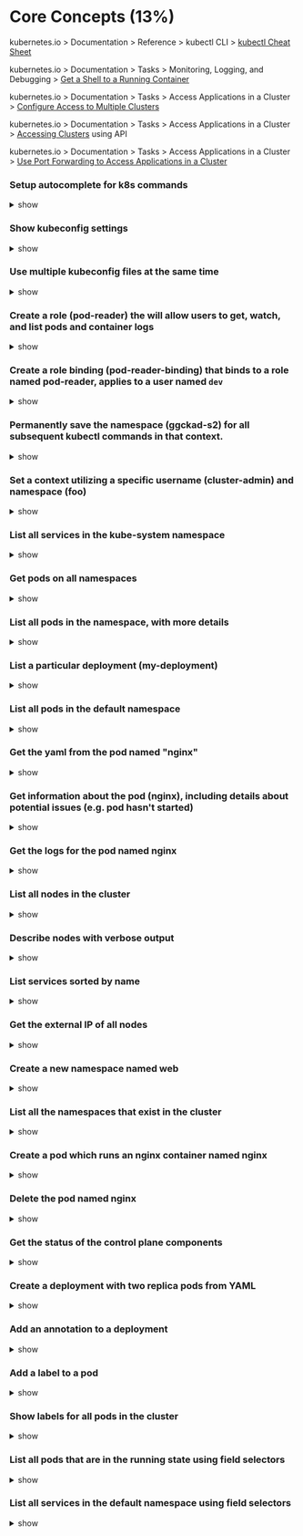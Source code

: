 # Core Concepts (13%)

kubernetes.io > Documentation > Reference > kubectl CLI > [kubectl Cheat Sheet](https://kubernetes.io/docs/reference/kubectl/cheatsheet/)

kubernetes.io > Documentation > Tasks > Monitoring, Logging, and Debugging > [Get a Shell to a Running Container](https://kubernetes.io/docs/tasks/debug-application-cluster/get-shell-running-container/)

kubernetes.io > Documentation > Tasks > Access Applications in a Cluster > [Configure Access to Multiple Clusters](https://kubernetes.io/docs/tasks/access-application-cluster/configure-access-multiple-clusters/)

kubernetes.io > Documentation > Tasks > Access Applications in a Cluster > [Accessing Clusters](https://kubernetes.io/docs/tasks/access-application-cluster/access-cluster/) using API

kubernetes.io > Documentation > Tasks > Access Applications in a Cluster > [Use Port Forwarding to Access Applications in a Cluster](https://kubernetes.io/docs/tasks/access-application-cluster/port-forward-access-application-cluster/)

### Setup autocomplete for k8s commands

<details><summary>show</summary>
<p>

```bash
source <(kubectl completion bash)
echo "source <(kubectl completion bash)" >> ~/.bashrc
```

</p>
</details>

### Show kubeconfig settings

<details><summary>show</summary>
<p>

```bash
kubectl config view
```

</p>
</details>

### Use multiple kubeconfig files at the same time

<details><summary>show</summary>
<p>

```bash
KUBECONFIG=~/.kube/config:~/.kube/kubconfig2
```

</p>
</details>

### Create a role (pod-reader) the will allow users to get, watch, and list pods and container logs

<details><summary>show</summary>
<p>

```bash
kubectl create role pod-reader --verb=get,list,watch --resource=pods,pods/log
```
  
```bash
# create a file named role.yml
apiVersion: rbac.authorization.k8s.io/v1
kind: Role
metadata:
  namespace: default
  name: pod-reader
rules:
- apiGroups: [""]
  resources: ["pods", "pods/log"]
  verbs: ["get", "watch", "list"]

# create the role
kubectl apply -f role.yml
```

</p>
</details>

### Create a role binding (pod-reader-binding) that binds to a role named pod-reader, applies to a user named `dev`

<details><summary>show</summary>
<p>

```bash
 kubectl create rolebinding pod-reader-binding --clusterrole=podreader --user=dev
```
  
```bash
# create a file named role-binding.yml
apiVersion: rbac.authorization.k8s.io/v1
kind: RoleBinding
metadata:
  name: pod-reader
  namespace: default
subjects:
- kind: User
  name: dev
  apiGroup: rbac.authorization.k8s.io
roleRef:
  kind: Role
  name: pod-reader
  apiGroup: rbac.authorization.k8s.io
```

</p>
</details>

### 

### Permanently save the namespace (ggckad-s2) for all subsequent kubectl commands in that context.

<details><summary>show</summary>
<p>

```bash
kubectl config set-context --current --namespace=ggckad-s2
```

</p>
</details>

### Set a context utilizing a specific username (cluster-admin) and namespace (foo)

<details><summary>show</summary>
<p>

```bash
kubectl config set-context gce --user=cluster-admin --namespace=foo \
  && kubectl config use-context gce
```

</p>
</details>

### List all services in the kube-system namespace

<details><summary>show</summary>
<p>

```bash
kubectl get svc -n kube-system
```

</p>
</details>

### Get pods on all namespaces

<details><summary>show</summary>
<p>

```bash
kubectl get po --all-namespaces
```

</p>
</details>

### List all pods in the namespace, with more details

<details><summary>show</summary>
<p>

```bash
kubectl get pods -o wide
```

</p>
</details>

### List a particular deployment (my-deployment)

<details><summary>show</summary>
<p>

```bash
kubectl get deployment my-deployment
```

</p>
</details>

### List all pods in the default namespace

<details><summary>show</summary>
<p>

```bash
kubectl get pods
```


```bash
kubectl get pods -n default
```
</p>
</details>

### Get the yaml from the pod named "nginx"

<details><summary>show</summary>
<p>

```bash
kubectl get po nginx -o yaml
```

</p>
</details>

### Get information about the pod (nginx), including details about potential issues (e.g. pod hasn't started)

<details><summary>show</summary>
<p>

```bash
kubectl describe po nginx
```

</p>
</details>

### Get the logs for the pod named nginx

<details><summary>show</summary>
<p>

```bash
kubectl logs nginx
```

</p>
</details>


### List all nodes in the cluster

<details><summary>show</summary>
<p>

```bash
kubectl get nodes
# or, get more information about the nodes
kubectl get nodes -o wide
```

</p>
</details>

### Describe nodes with verbose output

<details><summary>show</summary>
<p>

```bash
kubectl describe nodes
```

</p>
</details>

### List services sorted by name

<details><summary>show</summary>
<p>

```bash
kubectl get services --sort-by=.metadata.name
```

</p>
</details>

### Get the external IP of all nodes

<details><summary>show</summary>
<p>

```bash
kubectl get nodes -o jsonpath='{.items[*].status.addresses[?(@.type=="ExternalIP")].address}'
```

</p>
</details>

### Create a new namespace named web

<details><summary>show</summary>
<p>

```bash
kubectl create namespace web
```

</p>
</details>

### List all the namespaces that exist in the cluster

<details><summary>show</summary>
<p>

```bash
kubectl get namespaces
```

</p>
</details>

### Create a pod which runs an nginx container named nginx

<details><summary>show</summary>
<p>

```bash
kubectl run nginx --image=nginx
# or
kubectl run nginx --image=nginx --restart=Never --dry-run -o yaml | kubectl create -f -
```

</p>
</details>

### Delete the pod named nginx

<details><summary>show</summary>
<p>

```bash
kubectl delete po nginx
```

</p>
</details>

### Get the status of the control plane components

<details><summary>show</summary>
<p>

```bash
kubectl get componentstatus
```

</p>
</details>

### Create a deployment with two replica pods from YAML

<details><summary>show</summary>
<p>

```YAML
# create a deployment object using this YAML template with the following command
cat <<EOF | kubectl apply -f -
apiVersion: apps/v1
kind: Deployment
metadata:
  creationTimestamp: null
  labels:
    run: nginx
  name: nginx
spec:
  replicas: 2
  selector:
    matchLabels:
      run: nginx
  strategy: {}
  template:
    metadata:
      creationTimestamp: null
      labels:
        run: nginx
    spec:
      containers:
      - image: nginx
        name: nginx
        resources: {}
status: {}
EOF
```

```bash
# create the file deploy.yaml with the content above
vim deploy.yaml
# create the deployment
kubectl apply -f deploy.yaml
# get verbose output of deployment YAML
kubectl get deploy nginx-deployment -o yaml
# add an annotation to the deployment
kubectl annotate deploy nginx mycompany.com/someannotation="chad"
# delete the deployment
kubectl delete deploy nginx
```

</p>
</details>

### Add an annotation to a deployment

<details><summary>show</summary>
<p>

```bash
kubectl annotate deploy nginx mycompany.com/someannotation="chad"
```

</p>
</details>

### Add a label to a pod

<details><summary>show</summary>
<p>

```bash
kubectl label pods nginx env=prod
```

</p>
</details>

### Show labels for all pods in the cluster

<details><summary>show</summary>
<p>

```bash
kubectl get pods --show-labels
# or get pods with the env label
kubectl get po -L env
```

</p>
</details>

### List all pods that are in the running state using field selectors

<details><summary>show</summary>
<p>

```bash
kubectl get po --field-selector status.phase=Running
```

</p>
</details>

### List all services in the default namespace using field selectors

<details><summary>show</summary>
<p>

```bash
kubectl get svc --field-selector metadata.namespace=default
```

</p>
</details>
